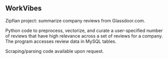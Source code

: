 ## WorkVibes

Zipfian project: summarize company reviews from Glassdoor.com.

Python code to preprocess, vectorize, and curate a user-specified number of reviews that have high relevance across a set of reviews for a company.  The program accesses review data in MySQL tables.

Scraping/parsing code available upon request. 
